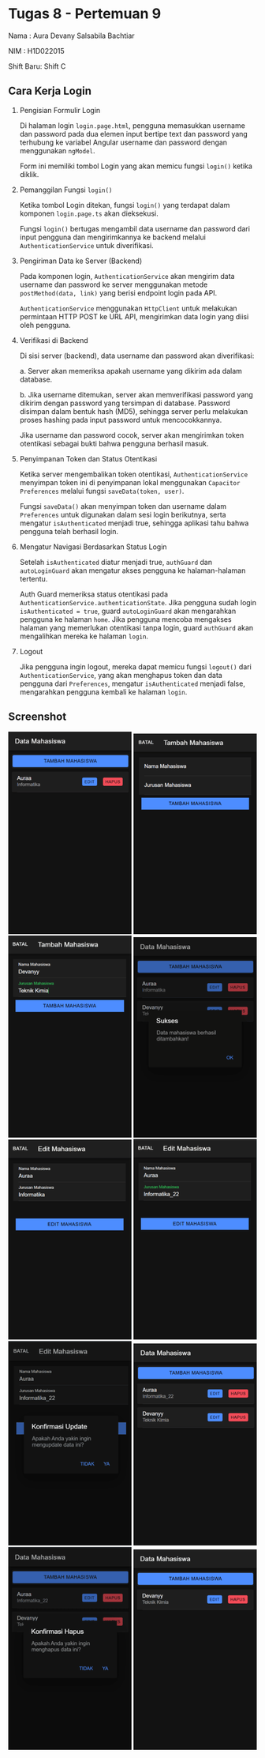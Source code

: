 # Tugas 8 - Pertemuan 9

Nama : Aura Devany Salsabila Bachtiar

NIM : H1D022015

Shift Baru: Shift C

## Cara Kerja Login

1. Pengisian Formulir Login
   
   Di halaman login `login.page.html`, pengguna memasukkan username dan password pada dua elemen input bertipe text dan password yang terhubung ke variabel Angular username dan password dengan menggunakan `ngModel`.
 
   Form ini memiliki tombol Login yang akan memicu fungsi `login()` ketika diklik.

2. Pemanggilan Fungsi `login()`

   Ketika tombol Login ditekan, fungsi `login()` yang terdapat dalam komponen `login.page.ts` akan dieksekusi.

   Fungsi `login()` bertugas mengambil data username dan password dari input pengguna dan mengirimkannya ke backend melalui `AuthenticationService` untuk diverifikasi.

3. Pengiriman Data ke Server (Backend)

   Pada komponen login, `AuthenticationService` akan mengirim data username dan password ke server menggunakan metode `postMethod(data, link)` yang berisi endpoint login pada API.

   `AuthenticationService` menggunakan `HttpClient` untuk melakukan permintaan HTTP POST ke URL API, mengirimkan data login yang diisi oleh pengguna.

4. Verifikasi di Backend

   Di sisi server (backend), data username dan password akan diverifikasi:

      a. Server akan memeriksa apakah username yang dikirim ada dalam database.

      b. Jika username ditemukan, server akan memverifikasi password yang dikirim dengan password yang tersimpan di database. Password disimpan dalam bentuk hash (MD5), sehingga server perlu melakukan proses hashing pada input password untuk mencocokkannya.

   Jika username dan password cocok, server akan mengirimkan token otentikasi sebagai bukti bahwa pengguna berhasil masuk.

6. Penyimpanan Token dan Status Otentikasi

   Ketika server mengembalikan token otentikasi, `AuthenticationService` menyimpan token ini di penyimpanan lokal menggunakan `Capacitor Preferences` melalui fungsi `saveData(token, user)`.

   Fungsi `saveData()` akan menyimpan token dan username dalam `Preferences` untuk digunakan dalam sesi login berikutnya, serta mengatur `isAuthenticated` menjadi true, sehingga aplikasi tahu bahwa pengguna telah berhasil login.

7. Mengatur Navigasi Berdasarkan Status Login

   Setelah `isAuthenticated` diatur menjadi true, `authGuard` dan `autoLoginGuard` akan mengatur akses pengguna ke halaman-halaman tertentu.

   Auth Guard memeriksa status otentikasi pada `AuthenticationService.authenticationState`. Jika pengguna sudah login `isAuthenticated = true`, guard `autoLoginGuard` akan mengarahkan pengguna ke halaman `home`. Jika pengguna mencoba mengakses halaman yang memerlukan otentikasi tanpa login, guard `authGuard` akan mengalihkan mereka ke halaman `login`.

8. Logout

   Jika pengguna ingin logout, mereka dapat memicu fungsi `logout()` dari `AuthenticationService`, yang akan menghapus token dan data pengguna dari `Preferences`, mengatur `isAuthenticated` menjadi false, mengarahkan pengguna kembali ke halaman `login`.

## Screenshot

![Lampiran Tampil Data](tampildata.png)
![Lampiran Tambah Data Form](form_tambahdata.png)
![Lampiran Tambah Data](tambahdata.png)
![Lampiran Tambah Data Sukses](sukses_tambahdata.png)
![Lampiran Detail Data](detaildata.png)
![Lampiran Edit Data](editdata.png)
![Lampiran Edit Data Konfirmasi](konfirmasi_editdata.png)
![Lampiran Hasil Edit Data](hasil_editdata.png)
![Lampiran Hapus Data Konfirmasi](konfirmasi_hapusdata.png)
![Lampiran Hasil](hasil_hapusdata.png)
